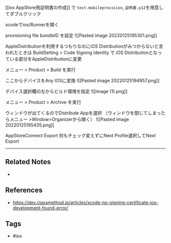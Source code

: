 [[ios AppStore用証明書の作成]]
で
`test.mobileprovision`, `証明書.p12`を用意してダブルクリック

xcodeでios/Runnerを開く

provisioning file
bundleID
を設定
![[Pasted image 20220125195301.png]]

AppleDistributionを利用するつもりなのにiOS Distributionがみつからないと言われたときは
BuildSetting > Code Signing Identity で
iOS Distributionとなっている部分をAppleDistributionに変更


メニュー > Product > Build を実行

ここからデバイスをAny IOSに変換
![[Pasted image 20220125194957.png]]

デバイス選択欄の左からビルド環境を指定
![[image (1).png]]

メニュー > Product > Archive を実行

ウィンドウが出てくるのでDistribute Appを選択
（ウィンドウを閉じてしまったらメニュー >Window>Organizerから開く）
![[Pasted image 20220125195435.png]]

AppStoreConnect
Export
何もチェック変えずにNext
Profile選択してNext
Export

---
## Related Notes
- 

## References
- https://dev.classmethod.jp/articles/xcode-no-signing-certificate-ios-development-found-error/

## Tags
- #ios 